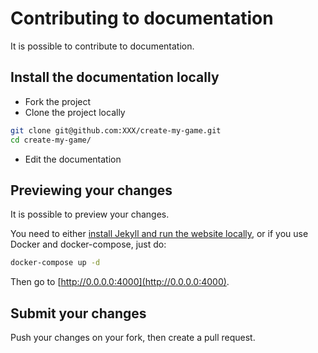 Contributing to documentation
=============================

It is possible to contribute to documentation.


## Install the documentation locally

- Fork the project
- Clone the project locally

``` bash
git clone git@github.com:XXX/create-my-game.git
cd create-my-game/
```

- Edit the documentation


## Previewing your changes

It is possible to preview your changes.

You need to either
[install Jekyll and run the website locally](https://help.github.com/articles/setting-up-your-github-pages-site-locally-with-jekyll/),
or if you use Docker and docker-compose, just do:

``` bash
docker-compose up -d
```

Then go to [http://0.0.0.0:4000](http://0.0.0.0:4000).


## Submit your changes

Push your changes on your fork, then create a pull request.
